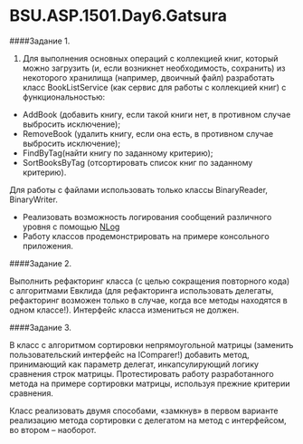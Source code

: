 # BSU.ASP.1501.Day6.Gatsura

####Задание 1.

1. Для выполнения основных операций с коллекцией книг, который можно загрузить (и, если возникнет необходимость, сохранить)
из некоторого хранилища (например, двоичный файл) разработать класс BookListService (как сервис для работы с коллекцией книг)
с функциональностью: 

* AddBook (добавить книгу, если такой книги нет, в противном случае выбросить исключение);
* RemoveBook (удалить книгу, если она есть, в противном случае выбросить исключение);
* FindByTag(найти книгу по заданному критерию);
* SortBooksByTag (отсортировать список книг по заданному критерию).

Для работы с файлами использовать только классы BinaryReader, BinaryWriter.

* Реализовать возможность логирования сообщений различного уровня с помощью [NLog](https://github.com/NLog/NLog/wiki)
* Работу классов продемонстрировать на примере консольного приложения.

####Задание 2.

Выполнить рефакторинг класса (с целью сокращения повторного кода) с алгоритмами Евклида (для рефакторинга использовать
делегаты, рефакторинг возможен только в случае, когда все методы находятся в одном классе!). Интерфейс класса измениться 
не должен.

####Задание 3. 

В класс с алгоритмом сортировки непрямоугольной матрицы (заменить пользовательский интерфейс на IComparer!) добавить метод,
принимающий как параметр делегат, инкапсулирующий логику сравнения строк матрицы. Протестировать работу разработанного метода
на примере сортировки матрицы, используя прежние критерии сравнения.

Класс реализовать двумя способами, «замкнув» в первом варианте реализацию метода сортировки с делегатом на метод с интерфейсом, во втором – наоборот.
